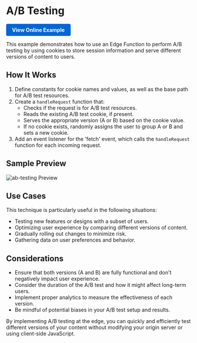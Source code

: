 # A/B Testing 

<a href="https://edgeone.ai/developer/examples/hub-performingana-btest" style="display: inline-block; background-color: #0366d6; color: white; padding: 8px 16px; text-decoration: none; border-radius: 4px; font-weight: bold;">View Online Example</a>

This example demonstrates how to use an Edge Function to perform A/B testing by using cookies to store session information and serve different versions of content to users.

## How It Works

1. Define constants for cookie names and values, as well as the base path for A/B test resources.
2. Create a `handleRequest` function that:
   - Checks if the request is for A/B test resources.
   - Reads the existing A/B test cookie, if present.
   - Serves the appropriate version (A or B) based on the cookie value.
   - If no cookie exists, randomly assigns the user to group A or B and sets a new cookie.
3. Add an event listener for the 'fetch' event, which calls the `handleRequest` function for each incoming request.

## Sample Preview

![ab-testing Preview](../readme-images/ab-testing.png)

## Use Cases

This technique is particularly useful in the following situations:

- Testing new features or designs with a subset of users.
- Optimizing user experience by comparing different versions of content.
- Gradually rolling out changes to minimize risk.
- Gathering data on user preferences and behavior.

## Considerations

- Ensure that both versions (A and B) are fully functional and don't negatively impact user experience.
- Consider the duration of the A/B test and how it might affect long-term users.
- Implement proper analytics to measure the effectiveness of each version.
- Be mindful of potential biases in your A/B test setup and results.

By implementing A/B testing at the edge, you can quickly and efficiently test different versions of your content without modifying your origin server or using client-side JavaScript.